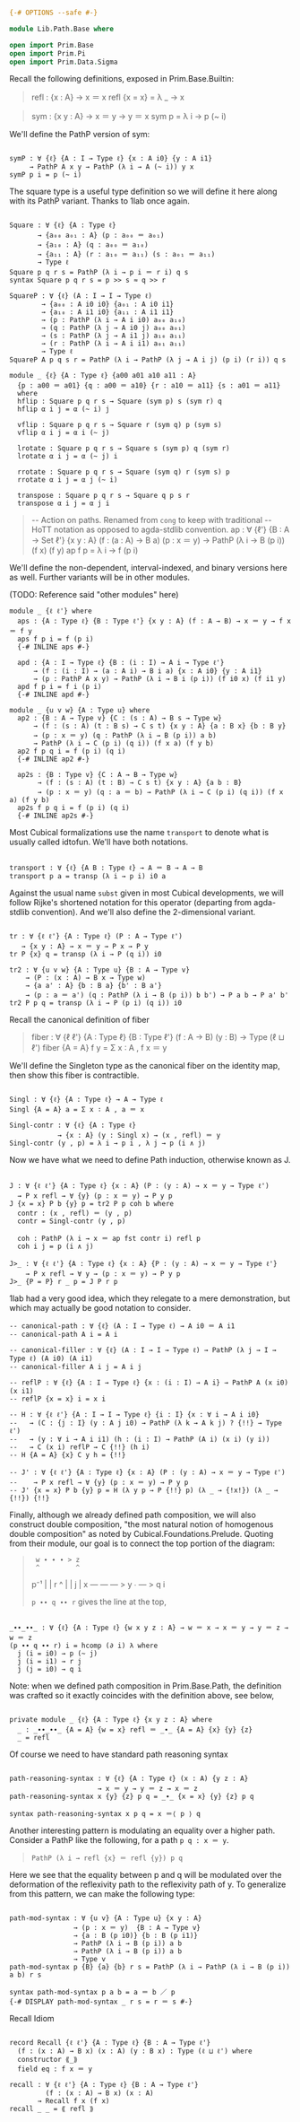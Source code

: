 ```agda

{-# OPTIONS --safe #-}

module Lib.Path.Base where

open import Prim.Base
open import Prim.Pi
open import Prim.Data.Sigma

```

Recall the following definitions, exposed in Prim.Base.Builtin:

> refl : {x : A} → x ＝ x
> refl {x = x} = λ _ → x

> sym : {x y : A} → x ＝ y → y ＝ x
> sym p = λ i → p (~ i)

We'll define the PathP version of sym:

```

symP : ∀ {ℓ} {A : I → Type ℓ} {x : A i0} {y : A i1}
     → PathP A x y → PathP (λ i → A (~ i)) y x
symP p i = p (~ i)

```

The square type is a useful type definition so we will define it here along with
its PathP variant. Thanks to 1lab once again.

```

Square : ∀ {ℓ} {A : Type ℓ}
       → {a₀₀ a₀₁ : A} (p : a₀₀ ＝ a₀₁)
       → {a₁₀ : A} (q : a₀₀ ＝ a₁₀)
       → {a₁₁ : A} (r : a₁₀ ＝ a₁₁) (s : a₀₁ ＝ a₁₁)
       → Type ℓ
Square p q r s = PathP (λ i → p i ＝ r i) q s
syntax Square p q r s = p >> s ≈ q >> r

SquareP : ∀ {ℓ} (A : I → I → Type ℓ)
        → {a₀₀ : A i0 i0} {a₀₁ : A i0 i1}
        → {a₁₀ : A i1 i0} {a₁₁ : A i1 i1}
        → (p : PathP (λ i → A i i0) a₀₀ a₁₀)
        → (q : PathP (λ j → A i0 j) a₀₀ a₀₁)
        → (s : PathP (λ j → A i1 j) a₁₀ a₁₁)
        → (r : PathP (λ i → A i i1) a₀₁ a₁₁)
        → Type ℓ
SquareP A p q s r = PathP (λ i → PathP (λ j → A i j) (p i) (r i)) q s

module _ {ℓ} {A : Type ℓ} {a00 a01 a10 a11 : A}
  {p : a00 ＝ a01} {q : a00 ＝ a10} {r : a10 ＝ a11} {s : a01 ＝ a11}
  where
  hflip : Square p q r s → Square (sym p) s (sym r) q
  hflip α i j = α (~ i) j

  vflip : Square p q r s → Square r (sym q) p (sym s)
  vflip α i j = α i (~ j)

  lrotate : Square p q r s → Square s (sym p) q (sym r)
  lrotate α i j = α (~ j) i

  rrotate : Square p q r s → Square (sym q) r (sym s) p
  rrotate α i j = α j (~ i)

  transpose : Square p q r s → Square q p s r
  transpose α i j = α j i

```

> -- Action on paths. Renamed from `cong` to keep with traditional
> -- HoTT notation as opposed to agda-stdlib convention.
> ap : ∀ {ℓ'} {B : A → Set ℓ'} {x y : A}
>        (f : (a : A) → B a) (p : x ＝ y)
>      → PathP (λ i → B (p i)) (f x) (f y)
> ap f p = λ i → f (p i)

We'll define the non-dependent, interval-indexed, and binary versions
here as well. Further variants will be in other modules.

(TODO: Reference said "other modules" here)

```
module _ {ℓ ℓ'} where
  aps : {A : Type ℓ} {B : Type ℓ'} {x y : A} (f : A → B) → x ＝ y → f x ＝ f y
  aps f p i = f (p i)
  {-# INLINE aps #-}

  apd : {A : I → Type ℓ} {B : (i : I) → A i → Type ℓ'}
      → (f : (i : I) → (a : A i) → B i a) {x : A i0} {y : A i1}
      → (p : PathP A x y) → PathP (λ i → B i (p i)) (f i0 x) (f i1 y)
  apd f p i = f i (p i)
  {-# INLINE apd #-}

module _ {u v w} {A : Type u} where
  ap2 : {B : A → Type v} {C : (s : A) → B s → Type w}
      → (f : (s : A) (t : B s) → C s t) {x y : A} {a : B x} {b : B y}
      → (p : x ＝ y) (q : PathP (λ i → B (p i)) a b)
      → PathP (λ i → C (p i) (q i)) (f x a) (f y b)
  ap2 f p q i = f (p i) (q i)
  {-# INLINE ap2 #-}

  ap2s : {B : Type v} {C : A → B → Type w}
       → (f : (s : A) (t : B) → C s t) {x y : A} {a b : B}
       → (p : x ＝ y) (q : a ＝ b) → PathP (λ i → C (p i) (q i)) (f x a) (f y b)
  ap2s f p q i = f (p i) (q i)
  {-# INLINE ap2s #-}

```

Most Cubical formalizations use the name `transport` to denote what is usually
called idtofun. We'll have both notations.

```

transport : ∀ {ℓ} {A B : Type ℓ} → A ＝ B → A → B
transport p a = transp (λ i → p i) i0 a

```

Against the usual name `subst` given in most Cubical developments, we
will follow Rijke's shortened notation for this operator (departing
from agda-stdlib convention). And we'll also define the 2-dimensional
variant.

```

tr : ∀ {ℓ ℓ'} {A : Type ℓ} (P : A → Type ℓ')
   → {x y : A} → x ＝ y → P x → P y
tr P {x} q = transp (λ i → P (q i)) i0

tr2 : ∀ {u v w} {A : Type u} {B : A → Type v}
    → (P : (x : A) → B x → Type w)
    → {a a' : A} {b : B a} {b' : B a'}
    → (p : a ＝ a') (q : PathP (λ i → B (p i)) b b') → P a b → P a' b'
tr2 P p q = transp (λ i → P (p i) (q i)) i0

```

Recall the canonical definition of fiber

> fiber : ∀ {ℓ ℓ'} {A : Type ℓ} {B : Type ℓ'} (f : A → B) (y : B) → Type (ℓ ⊔ ℓ')
> fiber {A = A} f y = Σ x ∶ A , f x ＝ y

We'll define the Singleton type as the canonical fiber on the identity map,
then show this fiber is contractible.

```

Singl : ∀ {ℓ} {A : Type ℓ} → A → Type ℓ
Singl {A = A} a = Σ x ∶ A , a ＝ x 

Singl-contr : ∀ {ℓ} {A : Type ℓ}
            → {x : A} (y : Singl x) → (x , refl) ＝ y
Singl-contr (y , p) = λ i → p i , λ j → p (i ∧ j)

```

Now we have what we need to define Path induction, otherwise known as J.

```

J : ∀ {ℓ ℓ'} {A : Type ℓ} {x : A} (P : (y : A) → x ＝ y → Type ℓ')
  → P x refl → ∀ {y} (p : x ＝ y) → P y p
J {x = x} P b {y} p = tr2 P p coh b where
  contr : (x , refl) ＝ (y , p)
  contr = Singl-contr (y , p)

  coh : PathP (λ i → x ＝ ap fst contr i) refl p
  coh i j = p (i ∧ j)

J>_ : ∀ {ℓ ℓ'} {A : Type ℓ} {x : A} {P : (y : A) → x ＝ y → Type ℓ'}
    → P x refl → ∀ y → (p : x ＝ y) → P y p
J>_ {P = P} r _ p = J P r p 

```

1lab had a very good idea, which they relegate to a mere demonstration,
but which may actually be good notation to consider.

```
-- canonical-path : ∀ {ℓ} (A : I → Type ℓ) → A i0 ＝ A i1
-- canonical-path A i = A i

-- canonical-filler : ∀ {ℓ} (A : I → I → Type ℓ) → PathP (λ j → I → Type ℓ) (A i0) (A i1)
-- canonical-filler A i j = A i j

-- reflP : ∀ {ℓ} {A : I → Type ℓ} {x : (i : I) → A i} → PathP A (x i0) (x i1)
-- reflP {x = x} i = x i

-- H : ∀ {ℓ ℓ'} {A : I → I → Type ℓ} {i : I} {x : ∀ i → A i i0}
--   → (C : {j : I} (y : A j i0) → PathP (λ k → A k j) ? {!!} → Type ℓ')
--   → (y : ∀ i → A i i1) (h : (i : I) → PathP (A i) (x i) (y i))
--   → C (x i) reflP → C {!!} (h i)
-- H {A = A} {x} C y h = {!!}

-- J' : ∀ {ℓ ℓ'} {A : Type ℓ} {x : A} (P : (y : A) → x ＝ y → Type ℓ')
--    → P x refl → ∀ {y} (p : x ＝ y) → P y p
-- J' {x = x} P b {y} p = H (λ y p → P {!!} p) (λ _ → {!x!}) (λ _ → {!!}) {!!}
```

Finally, although we already defined path composition, we will also
construct double composition, "the most natural notion of homogenous
double composition" as noted by Cubical.Foundations.Prelude.  Quoting
from their module, our goal is to connect the top portion of the
diagram:


>      w ∙ ∙ ∙ > z
>      ^         ^
>  p⁻¹ |         | r        ^
>      |         |        j |
>      x — — — > y          ∙ — >
>           q                 i
>
>  `p ∙∙ q ∙∙ r` gives the line at the top,

```

_∙∙_∙∙_ : ∀ {ℓ} {A : Type ℓ} {w x y z : A} → w ＝ x → x ＝ y → y ＝ z → w ＝ z
(p ∙∙ q ∙∙ r) i = hcomp (∂ i) λ where
  j (i = i0) → p (~ j)
  j (i = i1) → r j
  j (j = i0) → q i

```

Note: when we defined path composition in Prim.Base.Path, the
definition was crafted so it exactly coincides with the definition
above, see below,

```

private module _ {ℓ} {A : Type ℓ} {x y z : A} where
  _ : _∙∙_∙∙_ {A = A} {w = x} refl ＝ _∙_ {A = A} {x} {y} {z}
  _ = refl

```

Of course we need to have standard path reasoning syntax

```

path-reasoning-syntax : ∀ {ℓ} {A : Type ℓ} (x : A) {y z : A}
                      → x ＝ y → y ＝ z → x ＝ z
path-reasoning-syntax x {y} {z} p q = _∙_ {x = x} {y} {z} p q

syntax path-reasoning-syntax x p q = x ＝⟨ p ⟩ q

```

Another interesting pattern is modulating an equality over a higher path.
Consider a PathP like the following, for a path `p q : x ＝ y`.

> `PathP (λ i → refl {x} ＝ refl {y}) p q`

Here we see that the equality between p and q will be modulated over the
deformation of the reflexivity path to the reflexivity path of y. To generalize
from this pattern, we can make the following type:

```

path-mod-syntax : ∀ {u v} {A : Type u} {x y : A}
                → (p : x ＝ y)  {B : A → Type v}
                → {a : B (p i0)} {b : B (p i1)}
                → PathP (λ i → B (p i)) a b
                → PathP (λ i → B (p i)) a b
                → Type v
path-mod-syntax p {B} {a} {b} r s = PathP (λ i → PathP (λ i → B (p i)) a b) r s

syntax path-mod-syntax p a b = a ＝ b ／ p
{-# DISPLAY path-mod-syntax _ r s = r ＝ s #-}

```

Recall Idiom

```

record Recall {ℓ ℓ'} {A : Type ℓ} {B : A → Type ℓ'}
  (f : (x : A) → B x) (x : A) (y : B x) : Type (ℓ ⊔ ℓ') where
  constructor ⟪_⟫
  field eq : f x ＝ y

recall : ∀ {ℓ ℓ'} {A : Type ℓ} {B : A → Type ℓ'}
         (f : (x : A) → B x) (x : A)
       → Recall f x (f x)
recall _ _ = ⟪ refl ⟫
